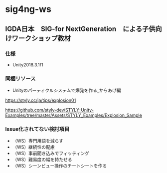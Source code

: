 # sig4ng-ws
## IGDA日本　SIG-for NextGeneration　による子供向けワークショップ教材

### 仕様
* Unity2018.3.1f1

### 同梱リソース
* Unityのパーティクルシステムで爆発を作る_からあげ編

https://styly.cc/ja/tips/explosion01

https://github.com/styly-dev/STYLY-Unity-Examples/tree/master/Assets/STYLY_Examples/Explosion_Sample

### Issue化されてない検討項目
* （WS）専門用語を減らす
* （WS）継続性の配慮
* （WS）事前聞き込みでフィッティング
* （WS）難易度の幅を持たせる
* （WS）シーンビュー操作のチートシートを作る

